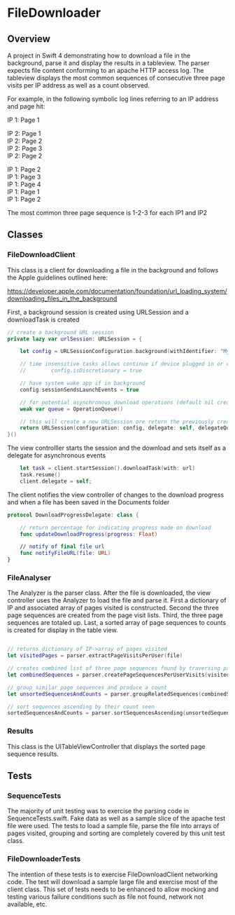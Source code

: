 #  FileDownloader
## Overview

A project in Swift 4 demonstrating how to download a file in the background, parse it and display the results in a tableview.  The parser expects file content conforming to an apache HTTP access log. The tableview displays the most common sequences of consecutive three page visits per IP address as well as a count observed.

For example, in the following symbolic log lines referring to an IP address and page hit:

IP 1: Page 1

IP 2: Page 1  
IP 2: Page 2  
IP 2: Page 3  
IP 2: Page 2  

IP 1: Page 2  
IP 1: Page 3  
IP 1: Page 4  
IP 1: Page 1  
IP 1: Page 2  

The most common three page sequence is 1-2-3 for each IP1 and IP2

## Classes
### FileDownloadClient
This class is a client for downloading a file in the background and follows the Apple guidelines outlined here:

https://developer.apple.com/documentation/foundation/url_loading_system/downloading_files_in_the_background

First, a background session is created using URLSession and a downloadTask is created

```swift
// create a background URL session
private lazy var urlSession: URLSession = {

    let config = URLSessionConfiguration.background(withIdentifier: "MyBigFileSession")

    // time insensitive tasks allows continue if device plugged in or connected to wifi
    //        config.isDiscretionary = true

    // have system wake app if in background
    config.sessionSendsLaunchEvents = true

    // for potential asynchronous download operations (default nil creates a serial queue)
    weak var queue = OperationQueue()

    // this will create a new URLSession ore return the previously created one
    return URLSession(configuration: config, delegate: self, delegateQueue: queue)
}()
```
The view controlller starts the session and the download and sets itself as a delegate for asynchronous events
```swift
    let task = client.startSession().downloadTask(with: url)
    task.resume()
    client.delegate = self;
```

The client notifies the view controller  of changes to the download progress and when a file has been saved in the Documents folder

```swift
protocol DownloadProgressDelegate: class {

    // return percentage for indicating progress made on download
    func updateDownloadProgress(progress: Float)

    // notify of final file url
    func notifyFileURL(file: URL)
}
```


### FileAnalyser
The Analyzer is the parser class.  After the file is downloaded, the view controller uses the Analyzer to load the file and parse it.  First a dictionary of IP and associated array of pages visited is constructed. Second the three page sequences are created from the page visit lists. Third, the three page sequences are totaled up. Last, a sorted array of page sequences to counts is created for display in the table view.

```Swift

// returns dictionary of IP->array of pages visited
let visitedPages = parser.extractPageVisitsPerUser(file)

// creates combined list of three page sequences found by traversing page visits lists
let combinedSequences = parser.createPageSequencesPerUserVisits(visitedPages: visitedPages)

// group similar page sequences and produce a count
let unsortedSequencesAndCounts = parser.groupRelatedSequences(combinedSequences)

// sort sequences ascending by their count seen
sortedSequencesAndCounts = parser.sortSequencesAscending(unsortedSequencesAndCounts)
```
### Results
This class is the UITableViewController that displays the sorted page sequence results.


## Tests
### SequenceTests
The majority of unit testing was to exercise the parsing code in SequenceTests.swift. Fake data as well as a sample slice of the apache test file were used. The tests to load a sample file, parse the file into arrays of pages visited, grouping and sorting are completely covered by this unit test class.

### FileDownloaderTests
The intention of these tests is to exercise FileDownloadClient networking code. The test will download a sample large file and exercise most of the client class. This set of tests needs to be enhanced to allow mocking and testing various failure conditions such as file not found, network not available, etc.
